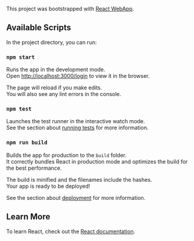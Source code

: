 This project was bootstrapped with [React WebApp](https://github.com/amitesh786).

## Available Scripts

In the project directory, you can run:

### `npm start`

Runs the app in the development mode.<br>
Open [http://localhost:3000/login](http://localhost:3000/login) to view it in the browser.

The page will reload if you make edits.<br>
You will also see any lint errors in the console.

### `npm test`

Launches the test runner in the interactive watch mode.<br>
See the section about [running tests](https://github.com/amitesh786) for more information.

### `npm run build`

Builds the app for production to the `build` folder.<br>
It correctly bundles React in production mode and optimizes the build for the best performance.

The build is minified and the filenames include the hashes.<br>
Your app is ready to be deployed!

See the section about [deployment](https://github.com/amitesh786) for more information.

## Learn More

To learn React, check out the [React documentation](https://reactjs.org/).
